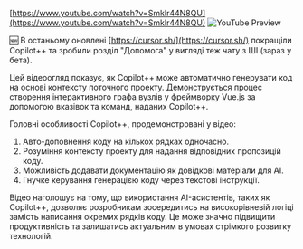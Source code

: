 <!--
date: 2025-02-02T23:23:04.158Z
-->


[https://www.youtube.com/watch?v=Smklr44N8QU](https://www.youtube.com/watch?v=Smklr44N8QU)
![YouTube Preview](https://img.youtube.com/vi/Smklr44N8QU/mqdefault.jpg)


🆕 В останьому оновлені  [https://cursor.sh/](https://cursor.sh/) покращіли Copilot++ та зробили розділ "Допомога" у вигляді теж чату з ШІ (зараз у бета).

Цей відеоогляд показує, як Copilot++ може автоматично генерувати код на основі контексту поточного проекту. Демонструється процес створення інтерактивного графа вузлів у фреймворку Vue.js за допомогою вказівок та команд, наданих Copilot++.

Головні особливості Copilot++, продемонстровані у відео:

1. Авто-доповнення коду на кількох рядках одночасно.
2. Розуміння контексту проекту для надання відповідних пропозицій коду.
3. Можливість додавати документацію як довідкові матеріали для AI.
4. Гнучке керування генерацією коду через текстові інструкції.

Відео наголошує на тому, що використання AI-асистентів, таких як Copilot++, дозволяє розробникам зосередитись на високорівневій логіці замість написання окремих рядків коду. Це може значно підвищити продуктивність та залишатись актуальним в умовах стрімкого розвитку технологій.